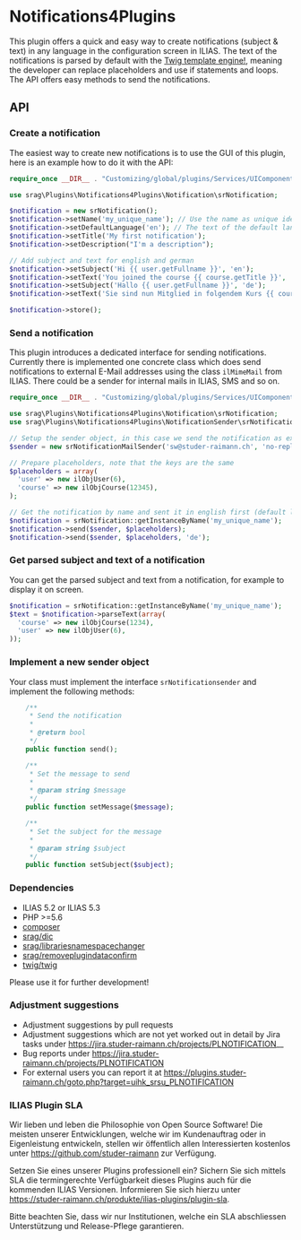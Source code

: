 # Notifications4Plugins

This plugin offers a quick and easy way to create notifications (subject & text) in any language in the configuration screen in ILIAS. The text of the notifications is parsed by default with the [Twig template engine!](http://twig.sensiolabs.org/), meaning the developer can replace placeholders and use if statements and loops. The API offers easy methods to send the notifications.

## API

### Create a notification
The easiest way to create new notifications is to use the GUI of this plugin, here is an example how to do it with the API:
```php
require_once __DIR__ . "Customizing/global/plugins/Services/UIComponent/UserInterfaceHook/Notifications4Plugins/vendor/autoload.php";

use srag\Plugins\Notifications4Plugins\Notification\srNotification;

$notification = new srNotification();
$notification->setName('my_unique_name'); // Use the name as unique identifier to retrieve this object later
$notification->setDefaultLanguage('en'); // The text of the default language gets substituted if you try to get the notification of a langauge not available
$notification->setTitle('My first notification');
$notification->setDescription("I'm a description");

// Add subject and text for english and german
$notification->setSubject('Hi {{ user.getFullname }}', 'en');
$notification->setText('You joined the course {{ course.getTitle }}', 'en');
$notification->setSubject('Hallo {{ user.getFullname }}', 'de');
$notification->setText('Sie sind nun Mitglied in folgendem Kurs {{ course.getTitle }}', 'de');

$notification->store();
```

### Send a notification
This plugin introduces a dedicated interface for sending notifications. Currently there is implemented one concrete class which does send notifications to external E-Mail addresses using the class `ilMimeMail` from ILIAS. There could be a sender for internal mails in ILIAS, SMS and so on.

```php
require_once __DIR__ . "Customizing/global/plugins/Services/UIComponent/UserInterfaceHook/Notifications4Plugins/vendor/autoload.php";

use srag\Plugins\Notifications4Plugins\Notification\srNotification;
use srag\Plugins\Notifications4Plugins\NotificationSender\srNotificationMailSender;

// Setup the sender object, in this case we send the notification as external mail to sw@studer-raimann.ch
$sender = new srNotificationMailSender('sw@studer-raimann.ch', 'no-reply@studer-raimann.ch');

// Prepare placeholders, note that the keys are the same 
$placeholders = array(
  'user' => new ilObjUser(6),
  'course' => new ilObjCourse(12345),
);

// Get the notification by name and sent it in english first (default langauge) and in german again
$notification = srNotification::getInstanceByName('my_unique_name');
$notification->send($sender, $placeholders);
$notification->send($sender, $placeholders, 'de');
```

### Get parsed subject and text of a notification
You can get the parsed subject and text from a notification, for example to display it on screen.

```php
$notification = srNotification::getInstanceByName('my_unique_name');
$text = $notification->parseText(array(
  'course' => new ilObjCourse(1234),
  'user' => new ilObjUser(6),
));
```

### Implement a new sender object
Your class must implement the interface `srNotificationsender` and implement the following methods:
```php
    /**
     * Send the notification
     *
     * @return bool
     */
    public function send();

    /**
     * Set the message to send
     *
     * @param string $message
     */
    public function setMessage($message);

    /**
     * Set the subject for the message
     *
     * @param string $subject
     */
    public function setSubject($subject);
```

### Dependencies
* ILIAS 5.2 or ILIAS 5.3
* PHP >=5.6
* [composer](https://getcomposer.org)
* [srag/dic](https://packagist.org/packages/srag/dic)
* [srag/librariesnamespacechanger](https://packagist.org/packages/srag/librariesnamespacechanger)
* [srag/removeplugindataconfirm](https://packagist.org/packages/srag/removeplugindataconfirm)
* [twig/twig](https://packagist.org/packages/twig/twig)

Please use it for further development!

### Adjustment suggestions
* Adjustment suggestions by pull requests
* Adjustment suggestions which are not yet worked out in detail by Jira tasks under https://jira.studer-raimann.ch/projects/PLNOTIFICATION__
* Bug reports under https://jira.studer-raimann.ch/projects/PLNOTIFICATION
* For external users you can report it at https://plugins.studer-raimann.ch/goto.php?target=uihk_srsu_PLNOTIFICATION

### ILIAS Plugin SLA
Wir lieben und leben die Philosophie von Open Source Software! Die meisten unserer Entwicklungen, welche wir im Kundenauftrag oder in Eigenleistung entwickeln, stellen wir öffentlich allen Interessierten kostenlos unter https://github.com/studer-raimann zur Verfügung.

Setzen Sie eines unserer Plugins professionell ein? Sichern Sie sich mittels SLA die termingerechte Verfügbarkeit dieses Plugins auch für die kommenden ILIAS Versionen. Informieren Sie sich hierzu unter https://studer-raimann.ch/produkte/ilias-plugins/plugin-sla.

Bitte beachten Sie, dass wir nur Institutionen, welche ein SLA abschliessen Unterstützung und Release-Pflege garantieren.
